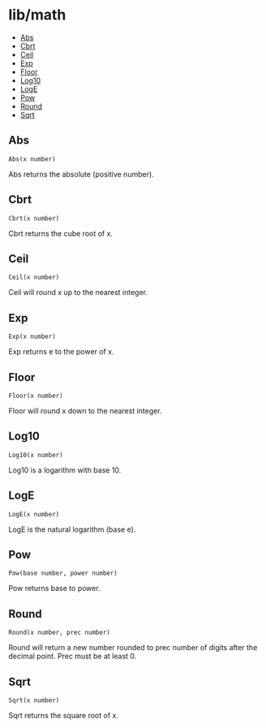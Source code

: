 # lib/math

- [Abs](#Abs)
- [Cbrt](#Cbrt)
- [Ceil](#Ceil)
- [Exp](#Exp)
- [Floor](#Floor)
- [Log10](#Log10)
- [LogE](#LogE)
- [Pow](#Pow)
- [Round](#Round)
- [Sqrt](#Sqrt)

## Abs

```
Abs(x number)
```

Abs returns the absolute (positive number).

## Cbrt

```
Cbrt(x number)
```

Cbrt returns the cube root of x.

## Ceil

```
Ceil(x number)
```

Ceil will round x up to the nearest integer.

## Exp

```
Exp(x number)
```

Exp returns e to the power of x.

## Floor

```
Floor(x number)
```

Floor will round x down to the nearest integer.

## Log10

```
Log10(x number)
```

Log10 is a logarithm with base 10.

## LogE

```
LogE(x number)
```

LogE is the natural logarithm (base e).

## Pow

```
Pow(base number, power number)
```

Pow returns base to power.

## Round

```
Round(x number, prec number)
```

Round will return a new number rounded to prec number of digits after the
decimal point. Prec must be at least 0.

## Sqrt

```
Sqrt(x number)
```

Sqrt returns the square root of x.

